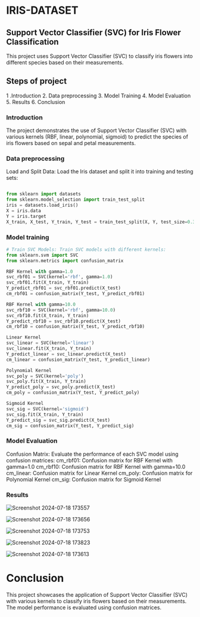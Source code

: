 # IRIS-DATASET

## Support Vector Classifier (SVC) for Iris Flower Classification
This project uses Support Vector Classifier (SVC) to classify iris flowers into different species based on their measurements.

## Steps of project

1 .Introduction
2. Data preprocessing
3. Model Training
4. Model Evaluation
5. Results
6. Conclusion


### Introduction
The project demonstrates the use of Support Vector Classifier (SVC) with various kernels (RBF, linear, polynomial, sigmoid) to predict the species of iris flowers based on sepal and petal measurements.

### Data preprocessing
Load and Split Data: Load the Iris dataset and split it into training and testing sets:
```python

from sklearn import datasets
from sklearn.model_selection import train_test_split
iris = datasets.load_iris()
X = iris.data
Y = iris.target
X_train, X_test, Y_train, Y_test = train_test_split(X, Y, test_size=0.3, random_state=1234, stratify=Y)
```

### Model training
``` python
# Train SVC Models: Train SVC models with different kernels:
from sklearn.svm import SVC
from sklearn.metrics import confusion_matrix

RBF Kernel with gamma=1.0
svc_rbf01 = SVC(kernel='rbf', gamma=1.0)
svc_rbf01.fit(X_train, Y_train)
Y_predict_rbf01 = svc_rbf01.predict(X_test)
cm_rbf01 = confusion_matrix(Y_test, Y_predict_rbf01)

RBF Kernel with gamma=10.0
svc_rbf10 = SVC(kernel='rbf', gamma=10.0)
svc_rbf10.fit(X_train, Y_train)
Y_predict_rbf10 = svc_rbf10.predict(X_test)
cm_rbf10 = confusion_matrix(Y_test, Y_predict_rbf10)

Linear Kernel
svc_linear = SVC(kernel='linear')
svc_linear.fit(X_train, Y_train)
Y_predict_linear = svc_linear.predict(X_test)
cm_linear = confusion_matrix(Y_test, Y_predict_linear)

Polynomial Kernel
svc_poly = SVC(kernel='poly')
svc_poly.fit(X_train, Y_train)
Y_predict_poly = svc_poly.predict(X_test)
cm_poly = confusion_matrix(Y_test, Y_predict_poly)

Sigmoid Kernel
svc_sig = SVC(kernel='sigmoid')
svc_sig.fit(X_train, Y_train)
Y_predict_sig = svc_sig.predict(X_test)
cm_sig = confusion_matrix(Y_test, Y_predict_sig)
```
### Model Evaluation
Confusion Matrix: Evaluate the performance of each SVC model using confusion matrices:
cm_rbf01: Confusion matrix for RBF Kernel with gamma=1.0
cm_rbf10: Confusion matrix for RBF Kernel with gamma=10.0
cm_linear: Confusion matrix for Linear Kernel
cm_poly: Confusion matrix for Polynomial Kernel
cm_sig: Confusion matrix for Sigmoid Kernel

### Results

![Screenshot 2024-07-18 173557](https://github.com/user-attachments/assets/67eee90a-3a9f-4b18-a9ad-a0870133528c)

![Screenshot 2024-07-18 173656](https://github.com/user-attachments/assets/72892870-c0a7-4460-a86d-13eba106b749)

![Screenshot 2024-07-18 173753](https://github.com/user-attachments/assets/2380667a-3711-4b98-b475-d6b75f832072)

![Screenshot 2024-07-18 173823](https://github.com/user-attachments/assets/371093d7-1571-4b6a-ac4e-57603a292680)

![Screenshot 2024-07-18 173613](https://github.com/user-attachments/assets/a66caea1-f4b6-406e-94bf-19ef085e059b)


# Conclusion
This project showcases the application of Support Vector Classifier (SVC) with various kernels to classify iris flowers based on their measurements. The model performance is evaluated using confusion matrices.



